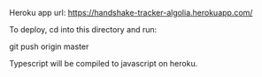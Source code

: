 Heroku app url: https://handshake-tracker-algolia.herokuapp.com/

To deploy, cd into this directory and run:

git push origin master

Typescript will be compiled to javascript on heroku.

